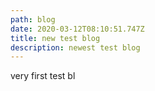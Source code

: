 ```yaml
---
path: blog
date: 2020-03-12T08:10:51.747Z
title: new test blog
description: newest test blog
---
```

very first test bl